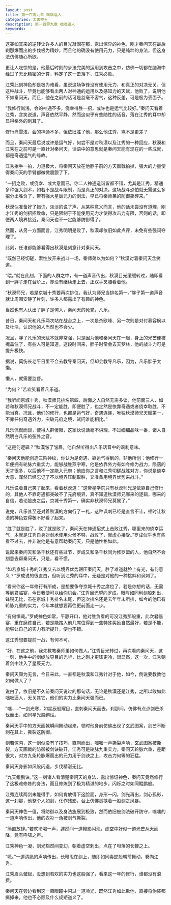 ```yaml
---
layout: post
title: 第一百零九章 咄咄逼人
categories: 太古神王
description: 第一百零九章 咄咄逼人
keywords:
---
```


这突如其来的逆转让许多人的目光凝固在那，露出惊异的神色，刚才秦问天在最后刹那爆而出的步伐极为精妙，而且他的确没有使用元力，只是纯粹的身法，但这身法仿佛随心所欲。

更让人吃惊的是，他最后时刻的步法完美的运用到攻击之中，仿佛一切都在脑海中经过了无比精密的计算，料定了这一击落下，江秀必败。

江秀此刻神色却是极为难看，虽说这场争锋没有使用元力，和真正的对决无关，但这种战斗，毕竟也能够看出两人对神通的运用以及感知力的天赋，他败了，说明他不如秦问天，而且，他在之前的话可是丝毫不客气，这种反差，可是极为丢面子。

“我修行尚浅，会的神通不多，侥幸得胜一招，或许也是运气比较好。”秦问天看着江秀，含笑说道，声音依然平静，然而这似乎有些随性的话音，落在江秀的耳中却显得格外的刺耳了。

修行尚雪浅，会的神通不多，但依旧胜了他，那么他江秀，岂不是更差？

而且，秦问天最后说或许是运气好，何尝不是对秋漠以及江秀的一种回应，秋漠和江秀在之前可是一直针对秦问天，话语中的意思就是秦问天能有现在的一些成就，都是奇遇运气的缘故。

江秀抬手一拍，力道极大，将秦问天放在他脖子前的方天画戟拍掉，强大的力量使得秦问天的手臂都微微震颤了下。

“一招之败，或侥幸、或大意而已，你二人神通造诣皆都不错，尤其是江秀，精通多种强大剑术，如若不是战斗限制，而是真正的对决，这场战斗恐怕就无需这么多招分出胜负了，带有强大星辰元力的剑法，早已将秦师弟的防御撕碎来。”

秋漠似准备好了措词，淡淡的说了声，从某种意义而言，他的话未尝没有道理，刚才江秀的剑招招致命，只是限制于不能使用元力才使得攻击力有限，否则的话，即便两人境界接近，秦问天也不一定能够防御得了。

然而，从另一方面而言，江秀明明是败了，秋漠却依旧如此点评，未免有些强词夺理了。

此刻，任谁都能够看得出秋漠是刻意针对秦问天。

“既然已经切磋，索性放开来战斗一场，秦师弟以为如何？”秋漠对着秦问天含笑道。

“喂。”就在此刻，下面的人群之中，有一道声音传出，秋漠目光缓缓转过，随即看到一胖子走在台阶上，却没有继续走上去，正双手叉腰看着他。

“秋漠师兄，若是京城十秀要再次排位，我认为师兄当排名第一。”胖子第一道声音就让周围安静了片刻，许多人都露出了有趣的神色。

当然也有人认出了胖子是何人，秦问天的死党，凡乐。

昔日，秦问天和凡乐两次站在战台之上，一次是杀欧峰、另一次则是对付慕容枫以及杜浩，认识他的人当然也不会少。

况且，胖子凡乐的天赋本就非常强，只是因为他和秦问天在一起，身上的光芒便被掩盖住了，有些人可是知道，这段时间来，胖子时常会去天梦林，他的战斗力可是提升极快。

据说，莫伤长老平日里不会去教导秦问天，但却会教导凡乐，因为，凡乐胖子太懒。

懒人，就需要监督。

“为何？”若欢笑看着凡乐道。

“我听闻京城十秀，秋漠师兄排名第四，后面之人自然无需多谈，他前面三人，如若和秋漠师兄战斗，不一定能胜，即便胜了，也定然是依靠奇遇或者侥幸取胜，不能当真，况且，他们的修行，也都是运气好，奇遇连连，唯独秋漠师兄天赋第一，不靠任何奇遇外力，突破元府之境，试问谁能相比。”

凡乐侃侃而谈，使得人群傻眼，这家伙说话毫不讲理，不过细细品味一番，诸人自然明白凡乐的弦外之音。

“这是何逻辑？”秋漠皱了皱眉，他自然听得出凡乐话音中的讽刺意味。

“秦问天他能创造三阶神纹，你认为是奇遇，靠运气得到的，非他所创；他修行一年便拥有轮脉六重实力，能够战胜燕宇寒，他是依靠外力有如今修为战力，陨落的天才很多，以后他不一定能入元府；他应你之言和江秀切磋战胜对方，你说是侥幸大意，浑然已经忘记了不以境界压制取胜，又准备用境界优势来战斗。”

凡乐说着自己笑了起来，看着秋漠道：“这帝星学院只有秋漠师兄是依靠自己修行的，其他人不靠奇遇都突破不了元府境界，真不知道秋漠师兄哪来的逻辑，哪来的自信，若论脸皮之后，京城十秀第一，确实非秋漠师兄莫属了。”

说完，凡乐甚至还对着秋漠的方向行了一礼，这种讽刺已经是直言不讳，顿时让秋漠的神色变得极不好看了起来。

“胜了就是胜了，败了就是败了，秦问天在神通招式上击败江秀，哪里来的侥幸运气，本就是江秀自身对剑术使用火候不够，战败了，就虚心接受。”罗成似乎也有些看不过去，并非说他是有意帮助秦问天，只是他性格如此。

说起来秦问天和洛千秋还有些过节，罗成又和洛千秋同为修罗盟的人，他自然不会刻意去帮秦问天，只是，看不惯。

“如若京城十秀的江秀又去以境界优势辗压秦问天，胜了难道就脸上有光，有何意义？”罗成说的很直白，但听到江秀的耳中，无疑是对他的一种挑衅和讽刺了。

“看来你这一年修行有所成，是想要争夺京城十秀之席位了，若是你想的话，无需等到君临宴，今日我便可以给你机会。”江秀目光望向罗成，眼眸如同利剑般刺出，锋锐无比，虽在京城十秀排名末尾，但这次排名还是去年年末所排，如今的他已有轮脉九重的实力，今年本就想要再往更前面走一步。

“有何惧哉。”罗成神色如常，平静开口，他对胜负看的可没江秀那般重，此次君临宴，重在磨练自己，若是能踏入前几席位得到一些特殊奖励自然最好，若是不能，能够让自己的实力有所提升，便也不错。

这江秀想要提前一战，有何不可。

“好，在这之前，我先教教秦师弟如何做人。”江秀目光转过，再次看向秦问天，这一刻，他手中的剑绽放夺目的光华，比之刚才更锋更冷，很显然，这一次，江秀朝着剑中注入了星辰元力。

秦问天颇为无言，今日来此，一直都是秋漠和江秀针对于他，如今，倒说要教教他如何做人了？

说白了，依旧是不久前秦问天说过的那句话，无论是秋漠还是江秀，之所以敢如此咄咄逼人，无关其它，他们的实力比秦问天强而已。

“嗤……”一剑光寒，如星辰般耀目，直刺秦问天而去，刹那间，仿佛有点点剑芒杀伐而出，如同星光般绚烂。

秦问天手中的方天画戟瞬间舞动起来，顿时他身前仿佛出现了玄武图案，剑芒不断刺在其上，撕裂这防御。

剑若惊鸿，这一剑似没有了技巧，直刺而出，嗤嗤一声撕裂声响，玄武图案被撕裂，方天画戟的防御被剑诀破开，江秀可是轮脉九重实力，秦问天轮脉六重，差距很大，对方九条轮脉爆而出的元力用于剑诀之上，攻击力何等的狂猛。

秦问天身影如风般闪退，步伐精湛无比。

“九天鲲鹏诀。”这一刻诸人看清楚秦问天的身法，露出惊讶神色，秦问天竟然修行了这极难修炼的身法，而且修炼到了极为精湛的地步，闪烁之时如同鲲鹏般。

江秀连续两剑未能得手，如何肯放得下这脸面，身形一闪，剑光再出，剑心孤影，这一刹那，他整个人如剑，化作残影，台上仿佛裹挟着一股剑之风暴。

秦问天神色一僵，将防御以及身法施展到极致，然而依旧被剑法破开防守，嗤嗤的一道声响传出，他的衣衫一角被剑气撕裂。

“简直放肆。”若欢冷喝一声，遽然间一道鞭影闪现，虚空中好似一道光芒从天而降，竟有呼啸之声。

江秀神色一凝，剑光豁然间变幻，朝着虚空刺出，点在了甩落的长鞭之上。

“哌。”一道清脆的声响传出，长鞭甩在剑上，随即如同毒蛇般朝前舞动，卷向江秀。

江秀眉头皱起，没想到若欢的实力也这般强了，看来这一年的修行，谁都没有浪费。

秦问天在旁边看到这一幕眼瞳中闪过一道冷光，既然江秀如此欺他，直接将伪装都撕掉来，他也不必顾及什么规矩道义了。
